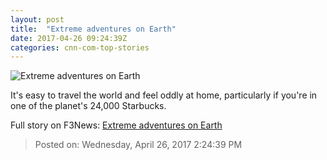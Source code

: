 ```yaml
---
layout: post
title:  "Extreme adventures on Earth"
date: 2017-04-26 09:24:39Z
categories: cnn-com-top-stories
---
```


![Extreme adventures on Earth](http://i2.cdn.cnn.com/cnnnext/dam/assets/150525113905-turkmenistan-hell-super-169.jpg)

It's easy to travel the world and feel oddly at home, particularly if you're in one of the planet's 24,000 Starbucks.


Full story on F3News: [Extreme adventures on Earth](http://www.f3nws.com/n/RrsPGB)

> Posted on: Wednesday, April 26, 2017 2:24:39 PM
